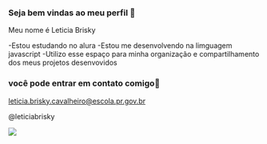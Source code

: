### Seja bem vindas ao meu perfil 💙

Meu nome é Leticia Brisky

-Estou estudando no alura
-Estou me desenvolvendo na limguagem javascript
-Utilizo esse espaço para minha organização e compartilhamento dos meus projetos desenvovidos 

### você pode entrar em contato comigo💙

leticia.brisky.cavalheiro@escola.pr.gov.br

@leticiabrisky

  ![](https://media.tenor.com/9Te1NRPN8ysAAAAC/sad-sorry.gif)

